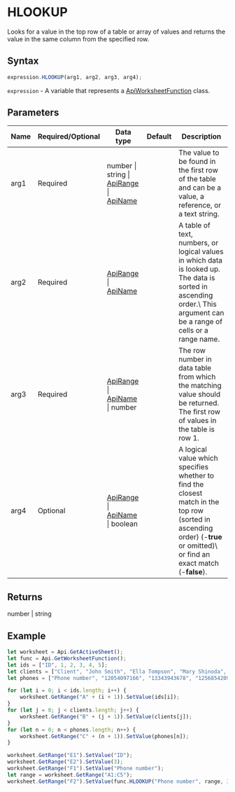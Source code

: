 # HLOOKUP

Looks for a value in the top row of a table or array of values and returns the value in the same column from the specified row.

## Syntax

```javascript
expression.HLOOKUP(arg1, arg2, arg3, arg4);
```

`expression` - A variable that represents a [ApiWorksheetFunction](../ApiWorksheetFunction.md) class.

## Parameters

| **Name** | **Required/Optional** | **Data type** | **Default** | **Description** |
| ------------- | ------------- | ------------- | ------------- | ------------- |
| arg1 | Required | number \| string \| [ApiRange](../../ApiRange/ApiRange.md) \| [ApiName](../../ApiName/ApiName.md) |  | The value to be found in the first row of the table and can be a value, a reference, or a text string. |
| arg2 | Required | [ApiRange](../../ApiRange/ApiRange.md) \| [ApiName](../../ApiName/ApiName.md) |  | A table of text, numbers, or logical values in which data is looked up. The data is sorted in ascending order.\ This argument can be a range of cells or a range name. |
| arg3 | Required | [ApiRange](../../ApiRange/ApiRange.md) \| [ApiName](../../ApiName/ApiName.md) \| number |  | The row number in data table from which the matching value should be returned. The first row of values in the table is row 1. |
| arg4 | Optional | [ApiRange](../../ApiRange/ApiRange.md) \| [ApiName](../../ApiName/ApiName.md) \| boolean |  | A logical value which specifies whether to find the closest match in the top row (sorted in ascending order) (-**true** or omitted)\ or find an exact match (-**false**). |

## Returns

number \| string

## Example



```javascript editor-xlsx
let worksheet = Api.GetActiveSheet();
let func = Api.GetWorksheetFunction();
let ids = ["ID", 1, 2, 3, 4, 5];
let clients = ["Client", "John Smith", "Ella Tompson", "Mary Shinoda", "Lily-Ann Bates", "Clara Ray"];
let phones = ["Phone number", "12054097166", "13343943678", "12568542099", "12057032298", "12052914781"];

for (let i = 0; i < ids.length; i++) {
    worksheet.GetRange("A" + (i + 1)).SetValue(ids[i]);
}
for (let j = 0; j < clients.length; j++) {
    worksheet.GetRange("B" + (j + 1)).SetValue(clients[j]);
}
for (let n = 0; n < phones.length; n++) {
    worksheet.GetRange("C" + (n + 1)).SetValue(phones[n]);
}

worksheet.GetRange("E1").SetValue("ID");
worksheet.GetRange("E2").SetValue(3);
worksheet.GetRange("F1").SetValue("Phone number");
let range = worksheet.GetRange("A1:C5");
worksheet.GetRange("F2").SetValue(func.HLOOKUP("Phone number", range, 3+1));
```
